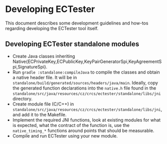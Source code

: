 # Developing ECTester

This document describes some development guidelines and how-tos regarding
developing the ECTester tool itself.

## Developing ECTester standalone modules

 - Create Java classes inheriting Native{ECPrivateKey,ECPublicKey,KeyPairGeneratorSpi,KeyAgreementSpi,SignatureSpi}.
 - Run `gradle :standalone:compileJava` to compile the classes and obtain a native header file. It will be in
 `standalone/build/generated/sources/headers/java/main`. Ideally, copy the generated function declarations into
 the `native.h` file found in the `standalone/src/java/resources/cz/crcs/ectester/standalone/libs/jni` directory.
 - Create module file (C/C++) in `standalone/src/java/resources/cz/crcs/ectester/standalone/libs/jni`, and add it to the Makefile.
 - Implement the required JNI functions, look at existing modules for what is expected, what the contract
 of the function is, use the `native_timing_*` functions around points that should be measurable.
 - Compile and run ECTester using your new module.